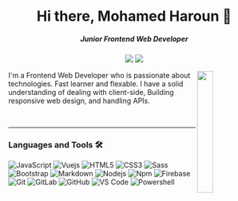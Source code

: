 <h1 align="center"> Hi there, Mohamed Haroun 👋 </h1>
<h5 align="center">Junior Frontend Web Developer</h5>


<p align="center">
    <a href="https://www.linkedin.com/in/mohamed--haroun" target="_blank"><img src="https://img.shields.io/badge/linkedin-%230177B5?style=flat&logo=linkedin&logoColor=white"/></a>
    <a href="https://twitter.com/mohamed89147506" target="_blank"><img src="https://img.shields.io/badge/twitter-%231FA1F1?style=flat&logo=twitter&logoColor=white"/></a>
  </p>
  
  <img src="https://raw.githubusercontent.com/mohamedabusrea/mohamedabusrea/master/profile-img.png" align="right" width="25%"/>

I'm a Frontend Web Developer who is passionate about technologies. Fast learner and flexable.
I have a solid understanding of dealing with client-side, Building responsive web design, and handling APIs.




<br />

---

### Languages and Tools 🛠 

![JavaScript](https://img.shields.io/badge/-JavaScript-%23F7DF1C?style=flat-square&logo=javascript&logoColor=000000&labelColor=%23F7DF1C&color=%23FFCE5A)
![Vuejs]( https://img.shields.io/badge/-Vue-4fc08d?style=flat&logo=Vue.js&logoColor=fff)
![HTML5](https://img.shields.io/badge/-HTML5-%23E44D27?style=flat-square&logo=html5&logoColor=ffffff)
![CSS3](https://img.shields.io/badge/-CSS3-%231572B6?style=flat-square&logo=css3)
![Sass](https://img.shields.io/badge/-Sass-%23CC6699?style=flat-square&logo=sass&logoColor=ffffff)
![Bootstrap](https://img.shields.io/badge/-Bootstrap-563D7C?style=flat-square&logo=Bootstrap)
![Markdown](https://img.shields.io/badge/-Markdown-000000?style=flat-square&logo=markdown)
![Nodejs](https://img.shields.io/badge/-Nodejs-339933?style=flat-square&logo=Node.js&logoColor=ffffff)
![Npm](https://img.shields.io/badge/-npm-CB3837?style=flat-square&logo=npm)
![Firebase](https://img.shields.io/badge/-Firebase-FFCA28?style=flat-square&logo=firebase&logoColor=ffffff)
![Git](https://img.shields.io/badge/-Git-%23F05032?style=flat-square&logo=git&logoColor=%23ffffff)
![GitLab](https://img.shields.io/badge/-GitLab-FCA121?style=flat-square&logo=gitlab)
![GitHub](https://img.shields.io/badge/-GitHub-181717?style=flat-square&logo=github)
![VS Code](http://img.shields.io/badge/-VS%20Code-007ACC?style=flat-square&logo=visual-studio-code&logoColor=ffffff)
![Powershell](http://img.shields.io/badge/-Powershell-5391FE?style=flat-square&logo=powershell&logoColor=ffffff)
